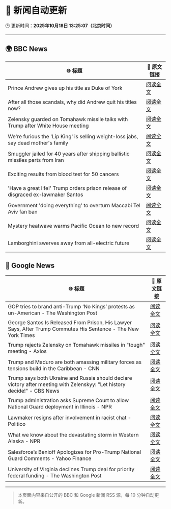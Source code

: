 # 🧠 新闻自动更新

🕒 更新时间：**2025年10月18日 13:25:07（北京时间）**

---

## 🌍 BBC News

| 🌐 标题 | 🔗 原文链接 |
|--------|-------------|
| Prince Andrew gives up his title as Duke of York | [阅读全文](https://www.bbc.com/news/articles/cgqlyw9g7weo?at_medium=RSS&at_campaign=rss) |
| After all those scandals, why did Andrew quit his titles now? | [阅读全文](https://www.bbc.com/news/articles/c3ep8gd1qv3o?at_medium=RSS&at_campaign=rss) |
| Zelensky guarded on Tomahawk missile talks with Trump after White House meeting | [阅读全文](https://www.bbc.com/news/articles/c93dqew8l3xo?at_medium=RSS&at_campaign=rss) |
| We're furious the 'Lip King' is selling weight-loss jabs, say dead mother's family | [阅读全文](https://www.bbc.com/news/articles/c4gk0w95jyjo?at_medium=RSS&at_campaign=rss) |
| Smuggler jailed for 40 years after shipping ballistic missiles parts from Iran | [阅读全文](https://www.bbc.com/news/articles/cwy534vw28go?at_medium=RSS&at_campaign=rss) |
| Exciting results from blood test for 50 cancers | [阅读全文](https://www.bbc.com/news/articles/c205g21n1zzo?at_medium=RSS&at_campaign=rss) |
| 'Have a great life!' Trump orders prison release of disgraced ex-lawmaker Santos | [阅读全文](https://www.bbc.com/news/articles/cy5q3439xpqo?at_medium=RSS&at_campaign=rss) |
| Government 'doing everything' to overturn Maccabi Tel Aviv fan ban | [阅读全文](https://www.bbc.com/news/articles/c5ylxn8g2y2o?at_medium=RSS&at_campaign=rss) |
| Mystery heatwave warms Pacific Ocean to new record | [阅读全文](https://www.bbc.com/news/articles/ce3xynwwx4yo?at_medium=RSS&at_campaign=rss) |
| Lamborghini swerves away from all-electric future | [阅读全文](https://www.bbc.com/news/articles/clykvq2955qo?at_medium=RSS&at_campaign=rss) |

## 📰 Google News

| 🌐 标题 | 🔗 原文链接 |
|--------|-------------|
| GOP tries to brand anti-Trump ‘No Kings’ protests as un-American - The Washington Post | [阅读全文](https://news.google.com/rss/articles/CBMijgFBVV95cUxQMTNVUkotbEctUGd1dm84NXFYLS0zMVhPWUhsSnhMTGxxZE1Bc3N4UElETTduUFFEdkl6SmJIa0RGME1XZDloUDYyRTBndzhkM1R1V21SdWIybGhhbmRpY25TWEpNaUxoRnlkc0hpOWZhaWVEVGNJZEVCd3l0QjJfVVlJY2lfd1dhTko1T21R?oc=5) |
| George Santos Is Released From Prison, His Lawyer Says, After Trump Commutes His Sentence - The New York Times | [阅读全文](https://news.google.com/rss/articles/CBMikgFBVV95cUxPSnc5X0thZERGTmVSN3dCTjlZQUtULW9ra0NlNzU3QnpCSTFvRGVsVmI0bW9sdnBnNXowYU9rVXNGdllwUEdkNm9EV1oxSk83YmxvdVhkcXFzS2VpQTFhVUJ4YkhSVzBWWnFTZmNoSVB2LWpKU2s5djZNTFl1VThkek5ka1N4RGY1ajVBb1VBNW5Idw?oc=5) |
| Trump rejects Zelensky on Tomahawk missiles in "tough" meeting - Axios | [阅读全文](https://news.google.com/rss/articles/CBMigwFBVV95cUxQd3MzZ3pFVWRvRS0xNzRlZ3Y1Z3V1a2lJZnF4aDhQR0stVG1jS3N5YzF6dkRpVnlXQzhuakJSYXBsSWdVMExsS1M1SVZPTTVVRk85dUpqWEdmUlJNQ1Z5X2M0c2NhUVJpNmVjVWtvU0dwMS1sNnNYSlhhaU91QmFKRXNZdw?oc=5) |
| Trump and Maduro are both amassing military forces as tensions build in the Caribbean - CNN | [阅读全文](https://news.google.com/rss/articles/CBMihwFBVV95cUxOWV92dF96NEZ2eVpHM1lVcHhvY0lKTmxvalVPRUxQVlVId1k0NUsxcTcwWFVoZFdJWXJ1NDJWNHZtcEppZFFJVk41SFQ2Y2NYTzBNZTdQc1FOajU5UmtTTFpFdndld1pIc1hKMEtjZkE2dmpaYVVoaVBqTVhJbFk0ajJUc0ctanc?oc=5) |
| Trump says both Ukraine and Russia should declare victory after meeting with Zelenskyy: "Let history decide!" - CBS News | [阅读全文](https://news.google.com/rss/articles/CBMilAFBVV95cUxOSWlWbGhSMG4yb0ZETzhmSHNxb21aQlBhXzFEWWs0OEJYWDdmaERaME5saVBxNkxDN0JmQ0FabEVHUlhmSk9ocm1IRkhqckhMR2pSQWoyQmhRVmJaNG5mNm5QY1VzQ2Jhd0VjWDVwN0ExQjB2dS1XbzhOYU5qZUNscGdsV21tVnptLWZLbERUVlM3VDYx0gGaAUFVX3lxTE5Jbk1BNmtSMEZRVkxhR0FoemM0UWtSTFROR1J6SlEyUWFKVVM1UlpQUVZGSUJXek1WdWtFZ09wdWw3dl9NQ1BqZ3Vnb0tQYi1MUmdpZnlCVFdHX2tDTnpLZ0xvSXNLcXktaWt3SURSX25tZDZ4QUVWSTZmdjlVNkxsdzN4WlMyZVlzVGZUVW9VcF9WSFlWbjZ3aUE?oc=5) |
| Trump administration asks Supreme Court to allow National Guard deployment in Illinois - NPR | [阅读全文](https://news.google.com/rss/articles/CBMikgFBVV95cUxNQVVCc3NxSFBBeVVPb2pyYTlzSm83bUszU25QV2xSeVlMMWQzOGZPOTZJaFpDRExBTkZJSjZFem1xRjlRWEFvN1M0OFI3VGdIZ0xURzZ2QlRraXFJbHZUTnNPdXdWblRuQWJ3MXFUZFE4US1XYTZxeklXYkhLVXY2dlMxZWYxQmJvNGJZUTh4VHBYQQ?oc=5) |
| Lawmaker resigns after involvement in racist chat - Politico | [阅读全文](https://news.google.com/rss/articles/CBMioAFBVV95cUxOREZVc1laWU1lT3ZrSFBzRWp5dExsVVZNRnZwMzhSV2JPUHV6d3FNYmxOaEJTRnZYV1IxMm5lVDlzZFYzNFcxaW5VcUhVV2xPTTl6NkJYdEdaVkZ0WFJ2UW14Mjl1ajMwenZqNEJQNnBjUTkxTk00cmRRcUl5ejlqS21TUWVUX1g1eHZ5ai1mT3lDRnVXeEVTZ2ZUa0JvUGZ4?oc=5) |
| What we know about the devastating storm in Western Alaska - NPR | [阅读全文](https://news.google.com/rss/articles/CBMiswFBVV95cUxNVTROYjJhM25lRmlNc0pIZkNGTFpwZUx0ek5wRXJ0YnF5UnVrTWl3N2lDOXRuQ3E1Qk41YVRTVUxlXzFMT3h1OFhLUlJqMEhmbHJrWHJkT2Njd09ITXg2eXB6NXNkYmU1dWY2SGlKWDI1cjRaZFFDR3hUQ19zQXo3cmVsczY5X2MyeFNsSExTd283SjJQVEFNbG52SzZiZGltTzQ2cGlKRWx6MmNxSnlNbXZNdw?oc=5) |
| Salesforce’s Benioff Apologizes for Pro-Trump National Guard Comments - Yahoo Finance | [阅读全文](https://news.google.com/rss/articles/CBMijgFBVV95cUxPUGVRYkhmelJrcUN6UkFTaHJjbUk4R0Jad2FSamtaTHF0ZEFLc1BBWG12WGNkcjZvd3U5UjduR2VmbE9lNUtGQlVIWG1OUm9zQVBXdWplUEhTTkxraWV4QVdpVlU3U09ub1hRUnFjaWxnMmNRYVNscWRRaTRZcURoNVJYcHpGQlNxR2Q3QUhR?oc=5) |
| University of Virginia declines Trump deal for priority federal funding - The Washington Post | [阅读全文](https://news.google.com/rss/articles/CBMilAFBVV95cUxQUkdxNGxFek8yQlRLM1M2cFExQzRLN1ptaERIa1V4Y1hTM09TNW1IbklXVnlILWNOaThvZ1pzM25nTEJYYm5FZEdGU2lua0IzMk5zT3hvdUpZUXdUMjVYdUNwamxUeVpsbzlmMC1PVFRxTjdxYlZlR0doUnZTbVgxeE9EaHc5bnJWcFpLTmt5bGFwWkxJ?oc=5) |

---
> 本页面内容来自公开的 BBC 和 Google 新闻 RSS 源，每 10 分钟自动更新。